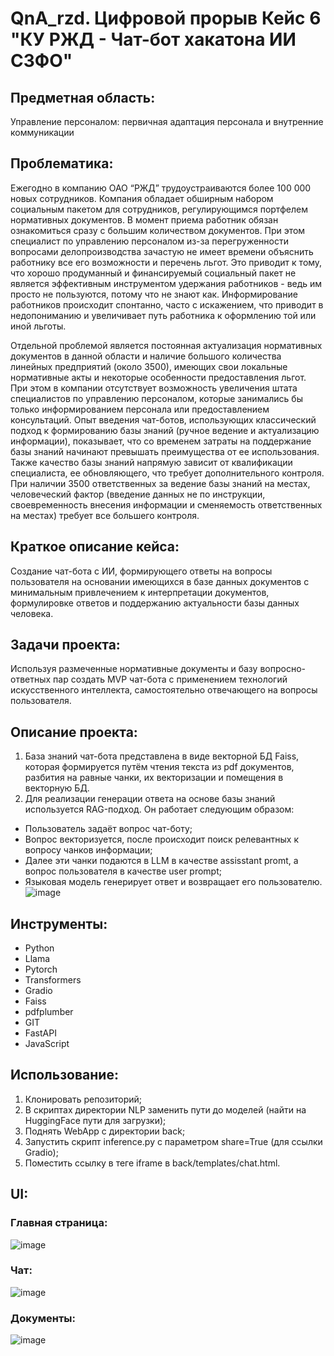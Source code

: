 # QnA_rzd. Цифровой прорыв Кейс 6 "КУ РЖД - Чат-бот хакатона ИИ СЗФО"

## Предметная область:  
Управление персоналом: первичная адаптация персонала и внутренние коммуникации 

## Проблематика:
  Ежегодно в компанию ОАО “РЖД” трудоустраиваются более 100 000 новых сотрудников. Компания
обладает обширным набором социальным пакетом для сотрудников, регулирующимся портфелем
нормативных документов. В момент приема работник обязан ознакомиться сразу с большим
количеством документов. При этом специалист по управлению персоналом из-за перегруженности
вопросами делопроизводства зачастую не имеет времени объяснить работнику все его
возможности и перечень льгот. Это приводит к тому, что хорошо продуманный и финансируемый
социальный пакет не является эффективным инструментом удержания работников - ведь им
просто не пользуются, потому что не знают как. Информирование работников происходит
спонтанно, часто с искажением, что приводит в недопониманию и увеличивает путь работника к
оформлению той или иной льготы.    

Отдельной проблемой является постоянная актуализация нормативных документов в данной
области и наличие большого количества линейных предприятий (около 3500), имеющих свои
локальные нормативные акты и некоторые особенности предоставления льгот.
При этом в компании отсутствует возможность увеличения штата специалистов по управлению
персоналом, которые занимались бы только информированием персонала или предоставлением
консультаций.
Опыт введения чат-ботов, использующих классический подход к формированию базы знаний
(ручное ведение и актуализацию информации), показывает, что со временем затраты на
поддержание базы знаний начинают превышать преимущества от ее использования. Также
качество базы знаний напрямую зависит от квалификации специалиста, ее обновляющего, что
требует дополнительного контроля. При наличии 3500 ответственных за ведение базы знаний на
местах, человеческий фактор (введение данных не по инструкции, своевременность внесения
информации и сменяемость ответственных на местах) требует все большего контроля.

## Краткое описание кейса:
Создание чат-бота с ИИ, формирующего ответы на вопросы пользователя на основании имеющихся в базе данных документов с минимальным привлечением к интерпретации документов, формулировке ответов и поддержанию актуальности базы данных человека.

## Задачи проекта:
Используя размеченные нормативные документы и базу вопросно-ответных пар создать MVP чат-бота с применением технологий искусственного интеллекта, самостоятельно отвечающего на вопросы пользователя.

## Описание проекта: 
1) База знаний чат-бота представлена в виде векторной БД Faiss, которая формируется путём чтения текста из pdf документов, разбития на равные чанки, их векторизации и помещения в векторную БД.
2) Для реализации генерации ответа на основе базы знаний используется RAG-подход. Он работает следующим образом:
- Пользователь задаёт вопрос чат-боту;
- Вопрос векторизуется, после происходит поиск релевантных к вопросу чанков информации;
- Далее эти чанки подаются в LLM в качестве assisstant promt, а вопрос пользователя в качестве user prompt;
- Языковая модель генерирует ответ и возвращает его пользователю.
![image](https://github.com/user-attachments/assets/513dd91e-cdb9-40b1-82b7-fae2334cb691)


## Инструменты:
* Python 
* Llama
* Pytorch
* Transformers
* Gradio
* Faiss
* pdfplumber
* GIT
* FastAPI
* JavaScript

## Использование:
1) Клонировать репозиторий;
2) В скриптах директории NLP заменить пути до моделей (найти на HuggingFace пути для загрузки);
3) Поднять WebApp с директории back;
4) Запустить скрипт inference.py с параметром share=True (для ссылки Gradio);
5) Поместить ссылку в теге iframe в back/templates/chat.html.

## UI:
### Главная страница:
![image](https://github.com/user-attachments/assets/c2cd0e4f-0d07-4751-b9ac-663638e1e07b)
### Чат:
![image](https://github.com/user-attachments/assets/828e246e-1c5c-43e3-b8ef-3c183d97e774)
### Документы:
![image](https://github.com/user-attachments/assets/0a30e2d4-1ff6-4ae8-b739-32ee2cfc41fc)


